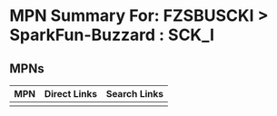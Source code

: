 



# MPN Summary For: FZSBUSCKI > SparkFun-Buzzard : SCK_I

## MPNs
  

|MPN|Direct Links|Search Links|
| :--- | :--- | :--- |
||||
